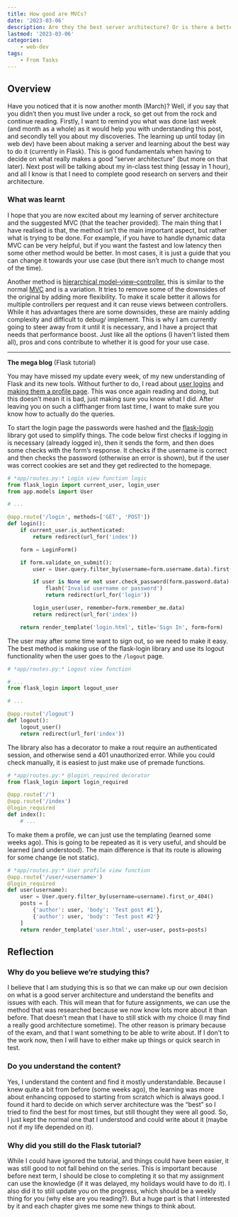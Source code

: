 ```yaml
---
title: How good are MVCs? 
date: '2023-03-06'
description: Are they the best server architecture? Or is there a better one?
lastmod: '2023-03-06'
categories:
    - web-dev
tags:
    - From Tasks
---
```


## Overview

Have you noticed that it is now another month (March)? Well, if you say that you didn’t then you must live under a rock, so get out from the rock and continue reading. Firstly, I want to remind you what was done last week (and month as a whole) as it would help you with understanding this post, and secondly tell you about my discoveries. The learning up until today (in web dev) have been about making a server and learning about the best way to do it (currently in Flask). This is good fundamentals when having to decide on what really makes a good “server architecture” (but more on that later). Next post will be talking about my in-class test thing (essay in 1 hour), and all I know is that I need to complete good research on servers and their architecture.

### What was learnt

I hope that you are now excited about my learning of server architecture and the suggested MVC (that the teacher provided). The main thing that I have realised is that, the method isn’t the main important aspect, but rather what is trying to be done. For example, if you have to handle dynamic data MVC can be very helpful, but if you want the fastest and low latency then some other method would be better. In most cases, it is just a guide that you can change it towards your use case (but there isn’t much to change most of the time).

Another method is [hierarchical model–view–controller](https://en.wikipedia.org/wiki/Hierarchical_model-view-controller), this is similar to the normal [MVC](https://en.wikipedia.org/wiki/Model-view-controller) and is a variation. It tries to remove some of the downsides of the original by adding more flexibility. To make it scale better it allows for multiple controllers per request and it can reuse views between controllers. While it has advantages there are some downsides, these are mainly adding complexity and difficult to debug/ implement. This is why I am currently going to steer away from it until it is necessary, and I have a project that needs that performance boost. Just like all the options (I haven't listed them all), pros and cons contribute to whether it is good for your use case.

---

**The mega blog** (Flask tutorial)

You may have missed my update every week, of my new understanding of Flask and its new tools. Without further to do, I read about [user logins](https://blog.miguelgrinberg.com/post/the-flask-mega-tutorial-part-v-user-logins) and [making them a profile page](https://blog.miguelgrinberg.com/post/the-flask-mega-tutorial-part-vi-profile-page-and-avatars). This was once again reading and doing, but this doesn’t mean it is bad, just making sure you know what I did. After leaving you on such a cliffhanger from last time, I want to make sure you know how to actually do the queries.

To start the login page the passwords were hashed and the [flask-login](https://pypi.org/project/Flask-Login) library got used to simplify things. The code below first checks if logging in is necessary (already logged in), then it sends the form, and then does some checks with the form’s response. It checks if the username is correct and then checks the password (otherwise an error is shown), but if the user was correct cookies are set and they get redirected to the homepage.

```python
# *app/routes.py:* Login view function logic
from flask_login import current_user, login_user
from app.models import User

# ...

@app.route('/login', methods=['GET', 'POST'])
def login():
    if current_user.is_authenticated:
        return redirect(url_for('index'))

    form = LoginForm()

    if form.validate_on_submit():
        user = User.query.filter_by(username=form.username.data).first()

        if user is None or not user.check_password(form.password.data):
            flash('Invalid username or password')
            return redirect(url_for('login'))

        login_user(user, remember=form.remember_me.data)
        return redirect(url_for('index'))

    return render_template('login.html', title='Sign In', form=form)
```

The user may after some time want to sign out, so we need to make it easy. The best method is making use of the flask-login library and use its logout functionality when the user goes to the `/logout` page.

```python
# *app/routes.py:* Logout view function

# ...
from flask_login import logout_user

# ...

@app.route('/logout')
def logout():
    logout_user()
    return redirect(url_for('index'))
```

The library also has a decorator to make a rout require an authenticated session, and otherwise send a 401 unauthorized error. While you could check manually, it is easiest to just make use of premade functions.

```python
# *app/routes.py:* @login\_required decorator
from flask_login import login_required

@app.route('/')
@app.route('/index')
@login_required
def index():
    # ...
```

To make them a profile, we can just use the templating (learned some weeks ago). This is going to be repeated as it is very useful, and should be learned (and understood). The main difference is that its route is allowing for some change (ie not static).

```python
# *app/routes.py:* User profile view function
@app.route('/user/<username>')
@login_required
def user(username):
    user = User.query.filter_by(username=username).first_or_404()
    posts = [
        {'author': user, 'body': 'Test post #1'},
        {'author': user, 'body': 'Test post #2'}
    ]
    return render_template('user.html', user=user, posts=posts)
```

## Reflection

### Why do you believe we’re studying this?

I believe that I am studying this is so that we can make up our own decision on what is a good server architecture and understand the benefits and issues with each. This will mean that for future assignments, we can use the method that was researched because we now know lots more about it than before. That doesn’t mean that I have to still stick with my choice (I may find a really good architecture sometime). The other reason is primary because of the exam, and that I want something to be able to write about. If I don't to the work now, then I will have to either make up things or quick search in test.

### Do you understand the content?

Yes, I understand the content and find it mostly understandable. Because I knew quite a bit from before (some weeks ago), the learning was more about enhancing opposed to starting from scratch which is always good. I found it hard to decide on which server architecture was the “best” so I tried to find the best for most times, but still thought they were all good. So, I just kept the normal one that I understood and could write about it (maybe not if my life depended on it).

### Why did you still do the Flask tutorial?

While I could have ignored the tutorial, and things could have been easier, it was still good to not fall behind on the series. This is important because before next term, I should be close to completing it so that my assignment can use the knowledge (if it was delayed, my holidays would have to do it). I also did it to still update you on the progress, which should be a weekly thing for you (why else are you reading?). But a huge part is that I interested by it and each chapter gives me some new things to think about.
